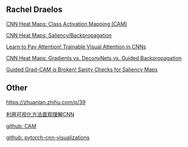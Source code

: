 
## Rachel Draelos


[CNN Heat Maps: Class Activation Mapping (CAM)](https://glassboxmedicine.com/2019/06/11/cnn-heat-maps-class-activation-mapping-cam/)


[CNN Heat Maps: Saliency/Backpropagation](https://glassboxmedicine.com/2019/06/21/cnn-heat-maps-saliency-backpropagation/)


[Learn to Pay Attention! Trainable Visual Attention in CNNs](https://glassboxmedicine.com/2019/08/10/learn-to-pay-attention-trainable-visual-attention-in-cnns/)


[CNN Heat Maps: Gradients vs. DeconvNets vs. Guided Backpropagation](https://glassboxmedicine.com/2019/10/06/cnn-heat-maps-gradients-vs-deconvnets-vs-guided-backpropagation/)


[Guided Grad-CAM is Broken! Sanity Checks for Saliency Maps](https://glassboxmedicine.com/2019/10/12/guided-grad-cam-is-broken-sanity-checks-for-saliency-maps/)


## Other

https://zhuanlan.zhihu.com/p/39

[利用可视化方法直观理解CNN](https://blog.csdn.net/geek_wh2016/article/details/81060315)


[github: CAM](https://github.com/zhoubolei/CAM)


[github: pytorch-cnn-visualizations](https://github.com/utkuozbulak/pytorch-cnn-visualizations/)


[](https://github.com/utkuozbulak/pytorch-cnn-visualizations/issues/3)


[](https://discuss.pytorch.org/t/visualize-feature-map/29597/7)

[](https://towardsdatascience.com/how-to-visualize-convolutional-features-in-40-lines-of-code-70b7d87b0030)

[](https://machinelearningmastery.com/how-to-visualize-filters-and-feature-maps-in-convolutional-neural-networks/)
